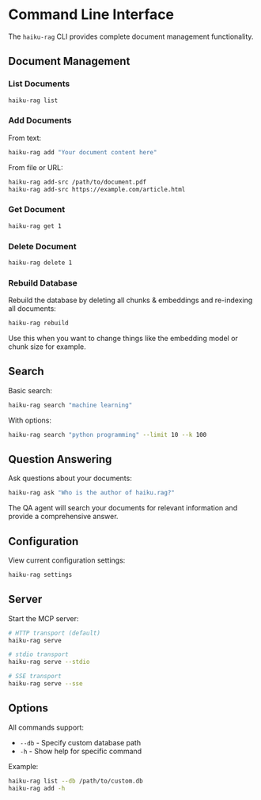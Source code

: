 # Command Line Interface

The `haiku-rag` CLI provides complete document management functionality.

## Document Management

### List Documents

```bash
haiku-rag list
```

### Add Documents

From text:
```bash
haiku-rag add "Your document content here"
```

From file or URL:
```bash
haiku-rag add-src /path/to/document.pdf
haiku-rag add-src https://example.com/article.html
```

### Get Document

```bash
haiku-rag get 1
```

### Delete Document

```bash
haiku-rag delete 1
```

### Rebuild Database

Rebuild the database by deleting all chunks & embeddings and re-indexing all documents:

```bash
haiku-rag rebuild
```

Use this when you want to change things like the embedding model or chunk size for example.

## Search

Basic search:
```bash
haiku-rag search "machine learning"
```

With options:
```bash
haiku-rag search "python programming" --limit 10 --k 100
```

## Question Answering

Ask questions about your documents:
```bash
haiku-rag ask "Who is the author of haiku.rag?"
```

The QA agent will search your documents for relevant information and provide a comprehensive answer.

## Configuration

View current configuration settings:
```bash
haiku-rag settings
```

## Server

Start the MCP server:
```bash
# HTTP transport (default)
haiku-rag serve

# stdio transport
haiku-rag serve --stdio

# SSE transport
haiku-rag serve --sse
```

## Options

All commands support:
- `--db` - Specify custom database path
- `-h` - Show help for specific command

Example:
```bash
haiku-rag list --db /path/to/custom.db
haiku-rag add -h
```
